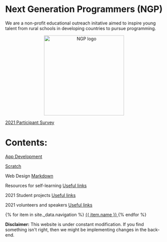 # Next Generation Programmers (NGP) 

We are a non-profit educational outreach initative 
aimed to inspire young talent from rural schools in developing countries to pursue programming.

<p align="center"> 
  <img src="https://github.com/torgyn/nextgenprog/blob/main/ngpLogo.png?raw=true" alt="NGP logo" width="256">
</p> 

[2021 Participant Survey](/resources/2021_survey/)


# Contents:
[App Development](/app_development/)

[Scratch](/scratch/)

Web Design
[Markdown](/web_design/markdown)

Resources for self-learning
[Useful links](www.nextgenprog.org/remote_learning/)

2021 Student projects
[Useful links](tudent_projects/)

2021 volunteers and speakers
[Useful links](volunteers/)

<nav>
  {% for item in site._data.navigation %}
    <a href="{{ item.link }}" {% if page.url == item.link %}style="color: red;"{% endif %}>
      {{ item.name }}
    </a>
  {% endfor %}
</nav>

**Disclaimer:** This website is under constant modification.
If you find something isn't right, then we might be implementing changes in the back-end.

<!-- Global site tag (gtag.js) - Google Analytics -->
<script async src="https://www.googletagmanager.com/gtag/js?id=UA-81026356-1"></script>
<script>
  window.dataLayer = window.dataLayer || [];
  function gtag(){dataLayer.push(arguments);}
  gtag('js', new Date());

  gtag('config', 'UA-81026356-1');
</script>
